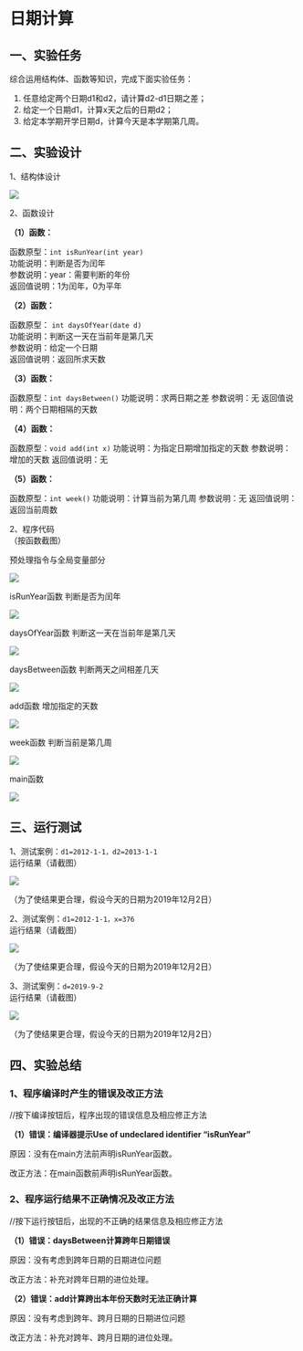 # 日期计算

## 一、实验任务

综合运用结构体、函数等知识，完成下面实验任务：

1. 任意给定两个日期d1和d2，请计算d2-d1日期之差；
2. 给定一个日期d1，计算x天之后的日期d2；
3. 给定本学期开学日期d，计算今天是本学期第几周。

## 二、实验设计

1、结构体设计

![](pic/sy9_1.jpg)

2、函数设计

**（1）函数：**  

函数原型：`int isRunYear(int year)`  
功能说明：判断是否为闰年  
参数说明：year：需要判断的年份  
返回值说明：1为闰年，0为平年  

**（2）函数：**

函数原型： `int daysOfYear(date d)`  
功能说明：判断这一天在当前年是第几天  
参数说明：给定一个日期  
返回值说明：返回所求天数  

**（3）函数：**

函数原型：`int daysBetween()`
功能说明：求两日期之差
参数说明：无
返回值说明：两个日期相隔的天数

**（4）函数：**

函数原型：`void add(int x)`
功能说明：为指定日期增加指定的天数 
参数说明：增加的天数
返回值说明：无

**（5）函数：**

函数原型：`int week()`
功能说明：计算当前为第几周
参数说明：无
返回值说明：返回当前周数

2、程序代码  
（按函数截图）

预处理指令与全局变量部分

![](pic/sy9_2.jpg)

isRunYear函数  判断是否为闰年

![](pic/sy9_3.jpg)

daysOfYear函数  判断这一天在当前年是第几天

![](pic/sy9_4.jpg)

daysBetween函数  判断两天之间相差几天

![](pic/sy9_5.jpg)

add函数  增加指定的天数

![](pic/sy9_6.jpg)

week函数  判断当前是第几周

![](pic/sy9_7.jpg)

main函数

![](pic/sy9_8.jpg)

## 三、运行测试

1、测试案例：`d1=2012-1-1，d2=2013-1-1`  
运行结果（请截图）

![](pic/sy9_10.jpg)

（为了使结果更合理，假设今天的日期为2019年12月2日）

2、测试案例：`d1=2012-1-1，x=376`  
运行结果（请截图）

![](pic/sy9_11.jpg)

（为了使结果更合理，假设今天的日期为2019年12月2日）

3、测试案例：`d=2019-9-2`  
运行结果（请截图）

![](pic/sy9_12.jpg)

（为了使结果更合理，假设今天的日期为2019年12月2日）


## 四、实验总结

### 1、程序编译时产生的错误及改正方法

//按下编译按钮后，程序出现的错误信息及相应修正方法

**（1）错误：编译器提示Use of undeclared identifier “isRunYear”**  

原因：没有在main方法前声明isRunYear函数。

改正方法：在main函数前声明isRunYear函数。

### 2、程序运行结果不正确情况及改正方法

//按下运行按钮后，出现的不正确的结果信息及相应修正方法

**（1）错误：daysBetween计算跨年日期错误**  

原因：没有考虑到跨年日期的日期进位问题

改正方法：补充对跨年日期的进位处理。

**（2）错误：add计算跨出本年份天数时无法正确计算**  

原因：没有考虑到跨年、跨月日期的日期进位问题

改正方法：补充对跨年、跨月日期的进位处理。
